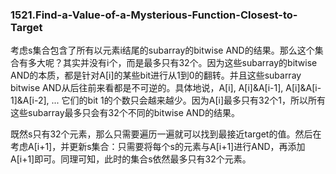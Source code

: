 ### 1521.Find-a-Value-of-a-Mysterious-Function-Closest-to-Target

考虑s集合包含了所有以元素i结尾的subarray的bitwise AND的结果。那么这个集合有多大呢？其实并没有i个，而是最多只有32个。因为这些subarray的bitwise AND的本质，都是针对A[i]的某些bit进行从1到0的翻转。并且这些subarray bitwise AND从后往前来看都是不可逆的。具体地说，A[i], A[i]&A[i-1], A[i]&A[i-1]&A[i-2], ... 它们的bit 1的个数只会越来越少。因为A[i]最多只有32个1，所以所有这些subarray最多只会有32个不同的bitwise AND的结果。

既然s只有32个元素，那么只需要遍历一遍就可以找到最接近target的值。然后在考虑A[i+1]，并更新s集合：只需要将每个s的元素与A[i+1]进行AND，再添加A[i+1]即可。同理可知，此时的集合s依然最多只有32个元素。
